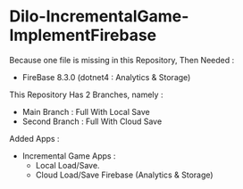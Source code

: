 # Dilo-IncrementalGame-ImplementFirebase
Because one file is missing in this Repository,
Then Needed :
- FireBase 8.3.0 (dotnet4 : Analytics & Storage)

This Repository Has 2 Branches, namely :
- Main Branch : Full With Local Save
- Second Branch : Full With Cloud Save

Added Apps :
- Incremental Game Apps :
  - Local Load/Save.
  - Cloud Load/Save Firebase (Analytics & Storage)
